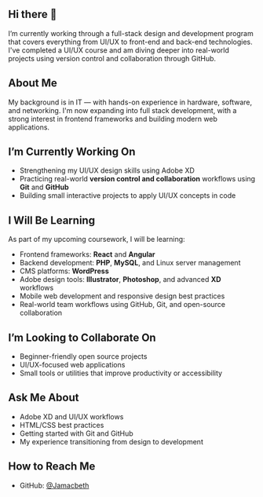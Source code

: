 ## Hi there 👋

I’m currently working through a full-stack design and development program that covers everything from UI/UX to front-end and back-end technologies. I've completed a UI/UX course and am diving deeper into real-world projects using version control and collaboration through GitHub.

## About Me

My background is in IT — with hands-on experience in hardware, software, and networking. I'm now expanding into full stack development, with a strong interest in frontend frameworks and building modern web applications.

## I’m Currently Working On

- Strengthening my UI/UX design skills using Adobe XD
- Practicing real-world **version control and collaboration** workflows using **Git** and **GitHub**  
- Building small interactive projects to apply UI/UX concepts in code  

## I Will Be Learning

As part of my upcoming coursework, I will be learning:

- Frontend frameworks: **React** and **Angular**  
- Backend development: **PHP**, **MySQL**, and Linux server management  
- CMS platforms: **WordPress**  
- Adobe design tools: **Illustrator**, **Photoshop**, and advanced **XD** workflows  
- Mobile web development and responsive design best practices  
- Real-world team workflows using GitHub, Git, and open-source collaboration

## I’m Looking to Collaborate On

- Beginner-friendly open source projects  
- UI/UX-focused web applications  
- Small tools or utilities that improve productivity or accessibility

## Ask Me About

- Adobe XD and UI/UX workflows  
- HTML/CSS best practices  
- Getting started with Git and GitHub  
- My experience transitioning from design to development

## How to Reach Me

- GitHub: [@Jamacbeth](https://github.com/Jamacbeth)  
  


